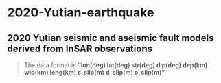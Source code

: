 # 2020-Yutian-earthquake
## 2020 Yutian seismic and aseismic fault models derived from InSAR observations


 
> The data format is **“lon(deg)  lat(deg) str(deg)   dip(deg)   dep(km)  wid(km) leng(km) s_slip(m) d_slip(m) o_slip(m)”**

